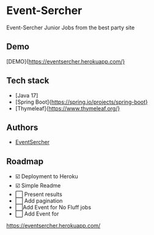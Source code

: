 # Event-Sercher


Event-Sercher Junior Jobs from the best party site



## Demo


[DEMO]{https://eventsercher.herokuapp.com/}


## Tech stack

- [Java 17]
- [Spring Boot]{https://spring.io/projects/spring-boot}
- [Thymeleaf]{https://www.thymeleaf.org/}



## Authors

- [EventSercher](https://www.github.com/EventSercher)



## Roadmap

- ☑️ Deployment to Heroku
- ☑️ Simple Readme
- ⬜ Present results
- ⬜ Add pagination
- ⬜Add Event for No Fluff jobs
- ⬜ Add Event for














https://eventsercher.herokuapp.com/